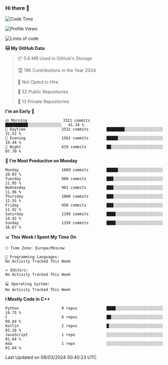 ### Hi there 👋

<!--
**SemenMartynov/SemenMartynov** is a ✨ _special_ ✨ repository because its `README.md` (this file) appears on your GitHub profile.

Here are some ideas to get you started:

- 🔭 I’m currently working on ...
- 🌱 I’m currently learning ...
- 👯 I’m looking to collaborate on ...
- 🤔 I’m looking for help with ...
- 💬 Ask me about ...
- 📫 How to reach me: ...
- 😄 Pronouns: ...
- ⚡ Fun fact: ...
-->

<!--START_SECTION:waka-->
![Code Time](http://img.shields.io/badge/Code%20Time-0%20secs-blue)

![Profile Views](http://img.shields.io/badge/Profile%20Views-0-blue)

![Lines of code](https://img.shields.io/badge/From%20Hello%20World%20I%27ve%20Written-6.8%20million%20lines%20of%20code-blue)

**🐱 My GitHub Data** 

> 📦 5.6 MB Used in GitHub's Storage 
 > 
> 🏆 196 Contributions in the Year 2024
 > 
> 🚫 Not Opted to Hire
 > 
> 📜 52 Public Repositories 
 > 
> 🔑 13 Private Repositories 
 > 
**I'm an Early 🐤** 

```text
🌞 Morning                3321 commits        ██████████░░░░░░░░░░░░░░░   41.34 % 
🌆 Daytime                2532 commits        ████████░░░░░░░░░░░░░░░░░   31.52 % 
🌃 Evening                1562 commits        █████░░░░░░░░░░░░░░░░░░░░   19.44 % 
🌙 Night                  619 commits         ██░░░░░░░░░░░░░░░░░░░░░░░   07.70 % 
```
📅 **I'm Most Productive on Monday** 

```text
Monday                   1609 commits        █████░░░░░░░░░░░░░░░░░░░░   20.03 % 
Tuesday                  960 commits         ███░░░░░░░░░░░░░░░░░░░░░░   11.95 % 
Wednesday                961 commits         ███░░░░░░░░░░░░░░░░░░░░░░   11.96 % 
Thursday                 1008 commits        ███░░░░░░░░░░░░░░░░░░░░░░   12.55 % 
Friday                   958 commits         ███░░░░░░░░░░░░░░░░░░░░░░   11.92 % 
Saturday                 1199 commits        ████░░░░░░░░░░░░░░░░░░░░░   14.92 % 
Sunday                   1339 commits        ████░░░░░░░░░░░░░░░░░░░░░   16.67 % 
```


📊 **This Week I Spent My Time On** 

```text
🕑︎ Time Zone: Europe/Moscow

💬 Programming Languages: 
No Activity Tracked This Week

🔥 Editors: 
No Activity Tracked This Week

💻 Operating System: 
No Activity Tracked This Week
```

**I Mostly Code in C++** 

```text
Python                   9 repos             ████░░░░░░░░░░░░░░░░░░░░░   14.75 % 
C                        6 repos             ██░░░░░░░░░░░░░░░░░░░░░░░   09.84 % 
Kotlin                   2 repos             █░░░░░░░░░░░░░░░░░░░░░░░░   03.28 % 
JavaScript               1 repo              ░░░░░░░░░░░░░░░░░░░░░░░░░   01.64 % 
Ada                      1 repo              ░░░░░░░░░░░░░░░░░░░░░░░░░   01.64 % 
```




 Last Updated on 08/03/2024 00:40:23 UTC
<!--END_SECTION:waka-->